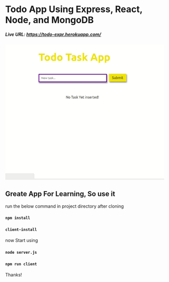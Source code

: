 # Todo App Using Express, React, Node, and MongoDB

##### Live URL: https://todo-expr.herokuapp.com/

![image](./togo.gif)



## Greate App For Learning, So use it

run the below command in project directory after cloning
#### `npm install`
#### `client-install`

now Start using
#### `node server.js`
#### `npm run client`

Thanks!
